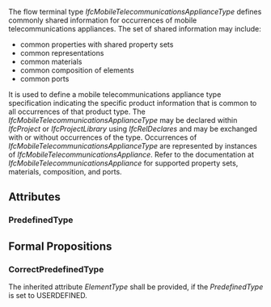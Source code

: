 The flow terminal type _IfcMobileTelecommunicationsApplianceType_ defines commonly shared information for occurrences of mobile telecommunications appliances. The set of shared information may include:

* common properties with shared property sets
* common representations
* common materials
* common composition of elements
* common ports


<!-- end of short definition -->

It is used to define a mobile telecommunications appliance type specification indicating the specific product information that is common to all occurrences of that product type. The _IfcMobileTelecommunicationsApplianceType_ may be declared within _IfcProject_ or _IfcProjectLibrary_ using _IfcRelDeclares_ and may be exchanged with or without occurrences of the type. Occurrences of _IfcMobileTelecommunicationsApplianceType_ are represented by instances of _IfcMobileTelecommunicationsAppliance_. Refer to the documentation at _IfcMobileTelecommunicationsAppliance_ for supported property sets, materials, composition, and ports.

## Attributes

### PredefinedType


## Formal Propositions

### CorrectPredefinedType
The inherited attribute _ElementType_ shall be provided, if the _PredefinedType_ is set to USERDEFINED.
